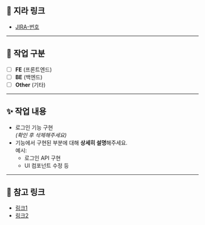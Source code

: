 ## 📝 지라 링크
- [JIRA-번호](https://jira.example.com/browse/JIRA-번호)

---

## 🔘 작업 구분
- [ ] **FE** (프론트엔드)
- [ ] **BE** (백엔드)
- [ ] **Other** (기타)

---

## ✨ 작업 내용  
- 로그인 기능 구현  
  *(확인 후 삭제해주세요)*  
- 기능에서 구현된 부분에 대해 **상세히 설명**해주세요.  
  예시:  
  - 로그인 API 구현  
  - UI 컴포넌트 수정 등

---

## 🔗 참고 링크
- [링크1](https://example.com)
- [링크2](https://example2.com)

